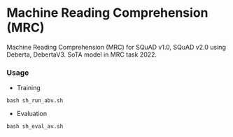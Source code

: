 # Machine Reading Comprehension (MRC)

Machine Reading Comprehension (MRC) for SQuAD v1.0, SQuAD v2.0 using Deberta, DebertaV3. SoTA model in MRC task 2022.


### Usage

- Training
```commandline
bash sh_run_abv.sh
```

- Evaluation
```commandline
bash sh_eval_av.sh
```
